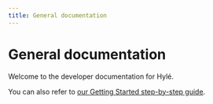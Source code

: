 ```yaml
---
title: General documentation
---
```


# General documentation

Welcome to the developer documentation for Hylé.

You can also refer to [our Getting Started step-by-step guide](../using-the-cli/index.md).
